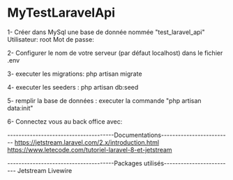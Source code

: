 # MyTestLaravelApi

1- Créer dans MySql une base de donnée nommée "test_laravel_api"
Utilisateur: root
Mot de passe: 

2- Configurer le nom de votre serveur (par défaut localhost) dans le fichier .env

3- executer les migrations: php artisan migrate

4- executer les seeders : php artisan db:seed

5- remplir la base de données : executer la commande "php artisan data:init"

6- Connectez vous au back office avec: 

--------------------------------------Documentations-------------------------
https://jetstream.laravel.com/2.x/introduction.html
https://www.letecode.com/tutoriel-laravel-8-et-jetstream


--------------------------------------Packages utilisés-------------------------
Jetstream
Livewire
